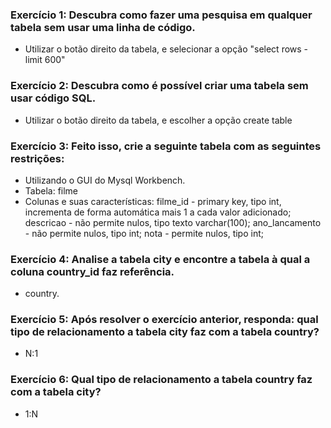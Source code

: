 ### Exercício 1: Descubra como fazer uma pesquisa em qualquer tabela sem usar uma linha de código.

- Utilizar o botão direito da tabela, e selecionar a opção "select rows - limit 600" 

### Exercício 2: Descubra como é possível criar uma tabela sem usar código SQL.
-  Utilizar o botão direito da tabela, e escolher a opção create table

### Exercício 3: Feito isso, crie a seguinte tabela com as seguintes restrições:
- Utilizando o GUI do Mysql Workbench.
- Tabela: filme
- Colunas e suas características:
filme_id - primary key, tipo int, incrementa de forma automática mais 1 a cada valor adicionado;
descricao - não permite nulos, tipo texto varchar(100);
ano_lancamento - não permite nulos, tipo int;
nota - permite nulos, tipo int;

### Exercício 4: Analise a tabela city e encontre a tabela à qual a coluna country_id faz referência.
- country.

### Exercício 5: Após resolver o exercício anterior, responda: qual tipo de relacionamento a tabela city faz com a tabela country?
- N:1

### Exercício 6: Qual tipo de relacionamento a tabela country faz com a tabela city?
- 1:N
